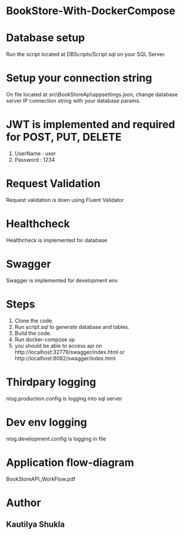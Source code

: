 # BookStore-With-DockerCompose

# Database setup
Run the script located at DBScripts/Script.sql on your SQL Server.

# Setup your connection string
On file located at src\BookStoreApi\appsettings.json, change database server IP connection string with your database params.

# JWT is implemented and required for POST, PUT, DELETE 
1. UserName : user
2. Password : 1234

# Request Validation
Request validation is doen using Fluent Validator

# Healthcheck
Healthcheck is implemented for database

# Swagger
Swagger is implemented for development env

# Steps
1. Clone the code.
2. Run script.sql to generate database and tables.
3. Build the code.
4. Run docker-compose up
5. you should be able to access api on http://localhost:32779/swagger/index.html or http://localhost:8082/swagger/index.html


# Thirdpary logging
nlog.production.config is logging into sql server

# Dev env logging
nlog.development.config is logging in file

# Application flow-diagram
BookStoreAPI_WorkFlow.pdf

# Author
## Kautilya Shukla


